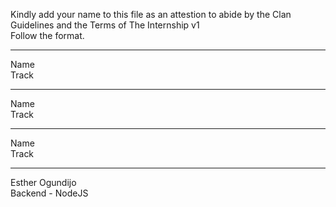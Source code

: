 Kindly add your name to this file as an attestion to abide by the Clan Guidelines and the Terms of The Internship v1
<br/> Follow the format.<br/>

---

Name <br/>
Track

---

Name <br/>
Track

---

Name <br/>
Track

---

Esther Ogundijo <br />
Backend - NodeJS
